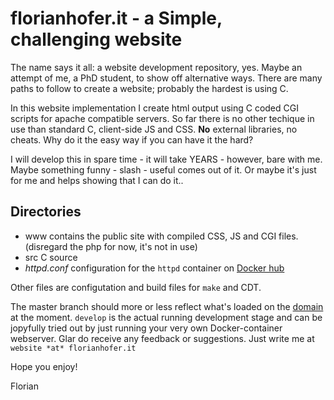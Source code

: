 # florianhofer.it - a Simple, challenging website

The name says it all: a website development repository, yes. Maybe an attempt of me, a PhD student, to show off alternative ways. There are many paths to follow to create a website; probably the hardest is using C. 

In this website implementation I create html output using C coded CGI scripts for apache compatible servers. So far there is no other techique in use than standard C, client-side JS and CSS. **No** external libraries, no cheats. Why do it the easy way if you can have it the hard?

I will develop this in spare time - it will take YEARS - however, bare with me. Maybe something funny - slash - useful comes out of it. Or maybe it's just for me and helps showing that I can do it..

## Directories

- www contains the public site with compiled CSS, JS and CGI files. (disregard the php for now, it's not in use)
- src C source 
- *httpd.conf*  configuration for the `httpd` container on [Docker hub](https://hub.docker.com)

Other files are configutation and build files for `make` and CDT.

The master branch should more or less reflect what's loaded on the [domain](https://www.florianhofer.it/) at the moment. `develop` is the actual running development stage and can be jopyfully tried out by just running your very own Docker-container webserver.
Glar do receive any feedback or suggestions. Just write me at `website *at* florianhofer.it`

Hope you enjoy!

Florian
